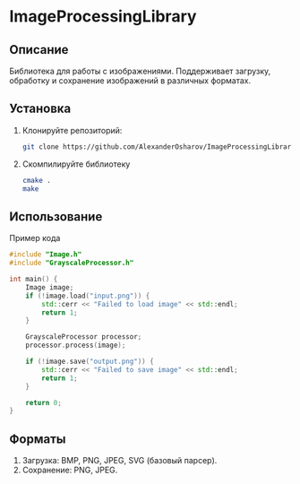 # ImageProcessingLibrary

## Описание
Библиотека для работы с изображениями. Поддерживает загрузку, обработку и сохранение изображений в различных форматах.

## Установка
1. Клонируйте репозиторий:
   ```bash
   git clone https://github.com/AlexanderOsharov/ImageProcessingLibrary.git
   ```
2. Скомпилируйте библиотеку
   ```bash
   cmake .
   make
   ```
## Использование
Пример кода
```C++
#include "Image.h"
#include "GrayscaleProcessor.h"

int main() {
    Image image;
    if (!image.load("input.png")) {
        std::cerr << "Failed to load image" << std::endl;
        return 1;
    }

    GrayscaleProcessor processor;
    processor.process(image);

    if (!image.save("output.png")) {
        std::cerr << "Failed to save image" << std::endl;
        return 1;
    }

    return 0;
}
```

## Форматы
1. Загрузка: BMP, PNG, JPEG, SVG (базовый парсер).
2. Сохранение: PNG, JPEG.
